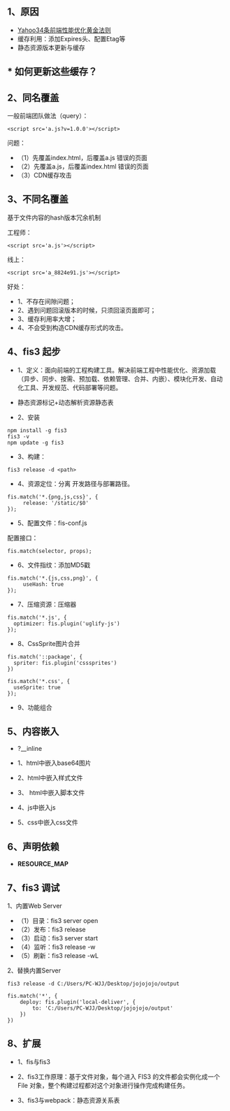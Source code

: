 ## 1、原因
- [Yahoo34条前端性能优化黄金法则](https://developer.yahoo.com/performance/rules.html/)
- 缓存利用：添加Expires头、配置Etag等
- 静态资源版本更新与缓存

## * 如何更新这些缓存？

## 2、同名覆盖
一般前端团队做法（query）：

```
<script src='a.js?v=1.0.0'></script>
```
问题：
- （1）先覆盖index.html，后覆盖a.js        错误的页面
- （2）先覆盖a.js，后覆盖index.html        错误的页面
- （3）CDN缓存攻击

## 3、不同名覆盖
基于文件内容的hash版本冗余机制

工程师：
```
<script src='a.js'></script>
```
线上：
```
<script src='a_8824e91.js'></script>
```
好处：
- 1、不存在间隙问题；
- 2、遇到问题回滚版本的时候，只须回滚页面即可；
- 3、缓存利用率大增；
- 4、不会受到构造CDN缓存形式的攻击。

## 4、fis3  起步
- 1、定义：面向前端的工程构建工具。解决前端工程中性能优化、资源加载（异步、同步、按需、预加载、依赖管理、合并、内嵌）、模块化开发、自动化工具、开发规范、代码部署等问题。

- 静态资源标记+动态解析资源静态表

- 2、安装

```
npm install -g fis3
fis3 -v
npm update -g fis3
```
- 3、构建：

```
fis3 release -d <path>
```


- 4、资源定位：分离    开发路径与部署路径。

```
fis.match('*.{png,js,css}', {
     release: '/static/$0'
});
```


- 5、配置文件：fis-conf.js

配置接口：

```
fis.match(selector, props);
```
- 6、文件指纹：添加MD5戳

```
fis.match('*.{js,css,png}', {
     useHash: true
});
```


- 7、压缩资源：压缩器

```
fis.match('*.js', {
  optimizer: fis.plugin('uglify-js')
});
```
- 8、CssSprite图片合并

```
fis.match('::package', {
  spriter: fis.plugin('csssprites')
})

fis.match('*.css', {
  useSprite: true
});
```


- 9、功能组合


## 5、内容嵌入
- ?__inline


- 1、html中嵌入base64图片
- 2、html中嵌入样式文件
- 3、 html中嵌入脚本文件
- 4、js中嵌入js
- 5、css中嵌入css文件

## 6、声明依赖
- __RESOURCE_MAP__


## 7、fis3   调试

1、内置Web Server
- （1）目录：fis3 server open
- （2）发布：fis3 release
- （3）启动：fis3 server start
- （4）监听：fis3 release -w
- （5）刷新：fis3 release -wL


2、替换内置Server

```
fis3 release -d C:/Users/PC-WJJ/Desktop/jojojojo/output

fis.match('*', {
    deploy: fis.plugin('local-deliver', {
        to: 'C:/Users/PC-WJJ/Desktop/jojojojo/output'
    })
})
```

## 8、扩展
- 1、fis与fis3

- 2、fis3工作原理：基于文件对象，每个进入 FIS3 的文件都会实例化成一个 File 对象，整个构建过程都对这个对象进行操作完成构建任务。

- 3、fis3与webpack：静态资源关系表
